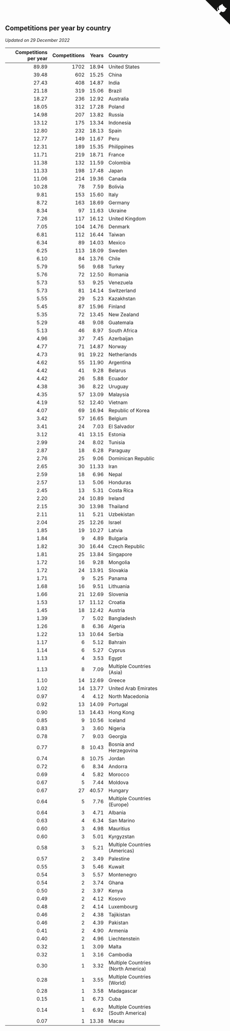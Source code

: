 ## Competitions per year by country

*Updated on 29 December 2022*

| Competitions per year | Competitions | Years | Country |
| ---: | ---: | ---: | :--- |
| 89.89 | 1702 | 18.94 | United States |
| 39.48 | 602 | 15.25 | China |
| 27.43 | 408 | 14.87 | India |
| 21.18 | 319 | 15.06 | Brazil |
| 18.27 | 236 | 12.92 | Australia |
| 18.05 | 312 | 17.28 | Poland |
| 14.98 | 207 | 13.82 | Russia |
| 13.12 | 175 | 13.34 | Indonesia |
| 12.80 | 232 | 18.13 | Spain |
| 12.77 | 149 | 11.67 | Peru |
| 12.31 | 189 | 15.35 | Philippines |
| 11.71 | 219 | 18.71 | France |
| 11.38 | 132 | 11.59 | Colombia |
| 11.33 | 198 | 17.48 | Japan |
| 11.06 | 214 | 19.36 | Canada |
| 10.28 | 78 | 7.59 | Bolivia |
| 9.81 | 153 | 15.60 | Italy |
| 8.72 | 163 | 18.69 | Germany |
| 8.34 | 97 | 11.63 | Ukraine |
| 7.26 | 117 | 16.12 | United Kingdom |
| 7.05 | 104 | 14.76 | Denmark |
| 6.81 | 112 | 16.44 | Taiwan |
| 6.34 | 89 | 14.03 | Mexico |
| 6.25 | 113 | 18.09 | Sweden |
| 6.10 | 84 | 13.76 | Chile |
| 5.79 | 56 | 9.68 | Turkey |
| 5.76 | 72 | 12.50 | Romania |
| 5.73 | 53 | 9.25 | Venezuela |
| 5.73 | 81 | 14.14 | Switzerland |
| 5.55 | 29 | 5.23 | Kazakhstan |
| 5.45 | 87 | 15.96 | Finland |
| 5.35 | 72 | 13.45 | New Zealand |
| 5.29 | 48 | 9.08 | Guatemala |
| 5.13 | 46 | 8.97 | South Africa |
| 4.96 | 37 | 7.45 | Azerbaijan |
| 4.77 | 71 | 14.87 | Norway |
| 4.73 | 91 | 19.22 | Netherlands |
| 4.62 | 55 | 11.90 | Argentina |
| 4.42 | 41 | 9.28 | Belarus |
| 4.42 | 26 | 5.88 | Ecuador |
| 4.38 | 36 | 8.22 | Uruguay |
| 4.35 | 57 | 13.09 | Malaysia |
| 4.19 | 52 | 12.40 | Vietnam |
| 4.07 | 69 | 16.94 | Republic of Korea |
| 3.42 | 57 | 16.65 | Belgium |
| 3.41 | 24 | 7.03 | El Salvador |
| 3.12 | 41 | 13.15 | Estonia |
| 2.99 | 24 | 8.02 | Tunisia |
| 2.87 | 18 | 6.28 | Paraguay |
| 2.76 | 25 | 9.06 | Dominican Republic |
| 2.65 | 30 | 11.33 | Iran |
| 2.59 | 18 | 6.96 | Nepal |
| 2.57 | 13 | 5.06 | Honduras |
| 2.45 | 13 | 5.31 | Costa Rica |
| 2.20 | 24 | 10.89 | Ireland |
| 2.15 | 30 | 13.98 | Thailand |
| 2.11 | 11 | 5.21 | Uzbekistan |
| 2.04 | 25 | 12.26 | Israel |
| 1.85 | 19 | 10.27 | Latvia |
| 1.84 | 9 | 4.89 | Bulgaria |
| 1.82 | 30 | 16.44 | Czech Republic |
| 1.81 | 25 | 13.84 | Singapore |
| 1.72 | 16 | 9.28 | Mongolia |
| 1.72 | 24 | 13.91 | Slovakia |
| 1.71 | 9 | 5.25 | Panama |
| 1.68 | 16 | 9.51 | Lithuania |
| 1.66 | 21 | 12.69 | Slovenia |
| 1.53 | 17 | 11.12 | Croatia |
| 1.45 | 18 | 12.42 | Austria |
| 1.39 | 7 | 5.02 | Bangladesh |
| 1.26 | 8 | 6.36 | Algeria |
| 1.22 | 13 | 10.64 | Serbia |
| 1.17 | 6 | 5.12 | Bahrain |
| 1.14 | 6 | 5.27 | Cyprus |
| 1.13 | 4 | 3.53 | Egypt |
| 1.13 | 8 | 7.09 | Multiple Countries (Asia) |
| 1.10 | 14 | 12.69 | Greece |
| 1.02 | 14 | 13.77 | United Arab Emirates |
| 0.97 | 4 | 4.12 | North Macedonia |
| 0.92 | 13 | 14.09 | Portugal |
| 0.90 | 13 | 14.43 | Hong Kong |
| 0.85 | 9 | 10.56 | Iceland |
| 0.83 | 3 | 3.60 | Nigeria |
| 0.78 | 7 | 9.03 | Georgia |
| 0.77 | 8 | 10.43 | Bosnia and Herzegovina |
| 0.74 | 8 | 10.75 | Jordan |
| 0.72 | 6 | 8.34 | Andorra |
| 0.69 | 4 | 5.82 | Morocco |
| 0.67 | 5 | 7.44 | Moldova |
| 0.67 | 27 | 40.57 | Hungary |
| 0.64 | 5 | 7.76 | Multiple Countries (Europe) |
| 0.64 | 3 | 4.71 | Albania |
| 0.63 | 4 | 6.34 | San Marino |
| 0.60 | 3 | 4.98 | Mauritius |
| 0.60 | 3 | 5.01 | Kyrgyzstan |
| 0.58 | 3 | 5.21 | Multiple Countries (Americas) |
| 0.57 | 2 | 3.49 | Palestine |
| 0.55 | 3 | 5.46 | Kuwait |
| 0.54 | 3 | 5.57 | Montenegro |
| 0.54 | 2 | 3.74 | Ghana |
| 0.50 | 2 | 3.97 | Kenya |
| 0.49 | 2 | 4.12 | Kosovo |
| 0.48 | 2 | 4.14 | Luxembourg |
| 0.46 | 2 | 4.38 | Tajikistan |
| 0.46 | 2 | 4.39 | Pakistan |
| 0.41 | 2 | 4.90 | Armenia |
| 0.40 | 2 | 4.96 | Liechtenstein |
| 0.32 | 1 | 3.09 | Malta |
| 0.32 | 1 | 3.16 | Cambodia |
| 0.30 | 1 | 3.32 | Multiple Countries (North America) |
| 0.28 | 1 | 3.55 | Multiple Countries (World) |
| 0.28 | 1 | 3.58 | Madagascar |
| 0.15 | 1 | 6.73 | Cuba |
| 0.14 | 1 | 6.92 | Multiple Countries (South America) |
| 0.07 | 1 | 13.38 | Macau |


<a href="https://github.com/JustinTimeCuber/wca_statistics" class="github-corner" aria-label="View source on Github"><svg width="80" height="80" viewBox="0 0 250 250" style="fill:#151513; color:#fff; position: absolute; top: 0; border: 0; right: 0;" aria-hidden="true"><path d="M0,0 L115,115 L130,115 L142,142 L250,250 L250,0 Z"></path><path d="M128.3,109.0 C113.8,99.7 119.0,89.6 119.0,89.6 C122.0,82.7 120.5,78.6 120.5,78.6 C119.2,72.0 123.4,76.3 123.4,76.3 C127.3,80.9 125.5,87.3 125.5,87.3 C122.9,97.6 130.6,101.9 134.4,103.2" fill="currentColor" style="transform-origin: 130px 106px;" class="octo-arm"></path><path d="M115.0,115.0 C114.9,115.1 118.7,116.5 119.8,115.4 L133.7,101.6 C136.9,99.2 139.9,98.4 142.2,98.6 C133.8,88.0 127.5,74.4 143.8,58.0 C148.5,53.4 154.0,51.2 159.7,51.0 C160.3,49.4 163.2,43.6 171.4,40.1 C171.4,40.1 176.1,42.5 178.8,56.2 C183.1,58.6 187.2,61.8 190.9,65.4 C194.5,69.0 197.7,73.2 200.1,77.6 C213.8,80.2 216.3,84.9 216.3,84.9 C212.7,93.1 206.9,96.0 205.4,96.6 C205.1,102.4 203.0,107.8 198.3,112.5 C181.9,128.9 168.3,122.5 157.7,114.1 C157.9,116.9 156.7,120.9 152.7,124.9 L141.0,136.5 C139.8,137.7 141.6,141.9 141.8,141.8 Z" fill="currentColor" class="octo-body"></path></svg></a><style>.github-corner:hover .octo-arm{animation:octocat-wave 560ms ease-in-out}@keyframes octocat-wave{0%,100%{transform:rotate(0)}20%,60%{transform:rotate(-25deg)}40%,80%{transform:rotate(10deg)}}@media (max-width:500px){.github-corner:hover .octo-arm{animation:none}.github-corner .octo-arm{animation:octocat-wave 560ms ease-in-out}}</style>
